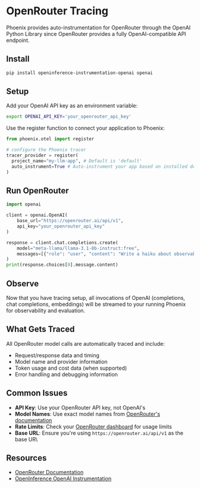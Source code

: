 # OpenRouter Tracing

Phoenix provides auto-instrumentation for OpenRouter through the OpenAI Python Library since OpenRouter provides a fully OpenAI-compatible API endpoint.

## Install

```bash
pip install openinference-instrumentation-openai openai
```

## Setup

Add your OpenAI API key as an environment variable:

```bash
export OPENAI_API_KEY='your_openrouter_api_key'
```

Use the register function to connect your application to Phoenix:

```python
from phoenix.otel import register

# configure the Phoenix tracer
tracer_provider = register(
  project_name="my-llm-app", # Default is 'default'
  auto_instrument=True # Auto-instrument your app based on installed dependencies
)
```

## Run OpenRouter

```python
import openai

client = openai.OpenAI(
    base_url="https://openrouter.ai/api/v1",
    api_key="your_openrouter_api_key"
)

response = client.chat.completions.create(
    model="meta-llama/llama-3.1-8b-instruct:free",
    messages=[{"role": "user", "content": "Write a haiku about observability."}],
)
print(response.choices[0].message.content)
```

## Observe

Now that you have tracing setup, all invocations of OpenAI (completions, chat completions, embeddings) will be streamed to your running Phoenix for observability and evaluation.

## What Gets Traced

All OpenRouter model calls are automatically traced and include:

* Request/response data and timing
* Model name and provider information
* Token usage and cost data (when supported)
* Error handling and debugging information

## Common Issues

* **API Key**: Use your OpenRouter API key, not OpenAI's
* **Model Names**: Use exact model names from [OpenRouter's documentation](https://openrouter.ai/models)
* **Rate Limits**: Check your [OpenRouter dashboard](https://openrouter.ai/keys) for usage limits
* **Base URL**: Ensure you're using `https://openrouter.ai/api/v1` as the base UR\


## Resources

* [OpenRouter Documentation](https://openrouter.ai/docs)
* [OpenInference OpenAI Instrumentation](https://github.com/Arize-ai/openinference/tree/main/python/instrumentation/openinference-instrumentation-openai)
